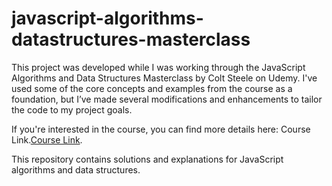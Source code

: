 # javascript-algorithms-datastructures-masterclass

This project was developed while I was working through the JavaScript Algorithms and Data Structures Masterclass by Colt Steele on Udemy. I've used some of the core concepts and examples from the course as a foundation, but I’ve made several modifications and enhancements to tailor the code to my project goals.

If you're interested in the course, you can find more details here: Course Link.[Course Link](https://www.udemy.com/course/js-algorithms-and-data-structures-masterclass/).

This repository contains solutions and explanations for JavaScript algorithms and data structures.

